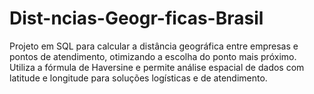 # Dist-ncias-Geogr-ficas-Brasil
Projeto em SQL para calcular a distância geográfica entre empresas e pontos de atendimento, otimizando a escolha do ponto mais próximo. Utiliza a fórmula de Haversine e permite análise espacial de dados com latitude e longitude para soluções logísticas e de atendimento.
